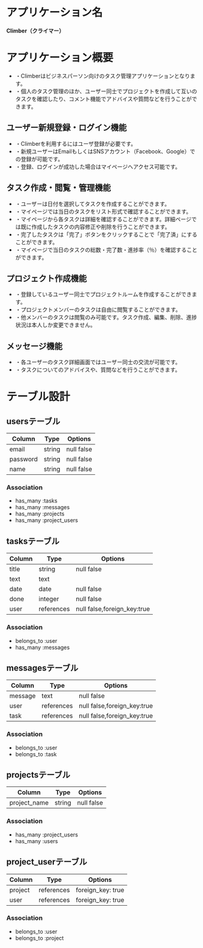 # アプリケーション名

**Climber（クライマー）**

# アプリケーション概要

- ・Climberはビジネスパーソン向けのタスク管理アプリケーションとなります。
- ・個人のタスク管理のほか、ユーザー同士でプロジェクトを作成して互いのタスクを確認したり、コメント機能でアドバイスや質問などを行うことができます。

## ユーザー新規登録・ログイン機能

- ・Climberを利用するにはユーザ登録が必要です。
- ・新規ユーザーはEmailもしくはSNSアカウント（Facebook、Google）での登録が可能です。
- ・登録、ログインが成功した場合はマイページへアクセス可能です。

## タスク作成・閲覧・管理機能

- ・ユーザーは日付を選択してタスクを作成することができます。
- ・マイページでは当日のタスクをリスト形式で確認することができます。
- ・マイページから各タスクは詳細を確認することができます。詳細ページでは既に作成したタスクの内容修正や削除を行うことができます。
- ・完了したタスクは「完了」ボタンをクリックすることで「完了済」にすることができます。
- ・マイページで当日のタスクの総数・完了数・進捗率（％）を確認することができます。

## プロジェクト作成機能
- ・登録しているユーザー同士でプロジェクトルームを作成することができます。
- ・プロジェクトメンバーのタスクは自由に閲覧することができます。
- ・他メンバーのタスクは閲覧のみ可能です。タスク作成、編集、削除、進捗状況は本人しか変更できません。

## メッセージ機能
- ・各ユーザーのタスク詳細画面ではユーザー同士の交流が可能です。
- ・タスクについてのアドバイスや、質問などを行うことができます。

# テーブル設計

## usersテーブル

| Column    | Type   | Options    |
| --------- | ------ | ---------- |
| email     | string | null false |
| password  | string | null false |
| name      | string | null false |

### Association

- has_many :tasks
- has_many :messages
- has_many :projects
- has_many :project_users

## tasksテーブル

| Column | Type       | Options                     |
| ------ | ---------- | --------------------------- |
| title  | string     | null false                  |
| text   | text       |                             |
| date   | date       | null false                  |
| done   | integer    | null false                  |
| user   | references | null false,foreign_key:true |

### Association

- belongs_to :user
- has_many :messages

## messagesテーブル

| Column  | Type       | Options                     |
| ------- | ---------- | --------------------------- |
| message | text       | null false                  |
| user    | references | null false,foreign_key:true |
| task    | references | null false,foreign_key:true |

### Association

- belongs_to :user
- belongs_to :task

## projectsテーブル

| Column       | Type   | Options    |
| ------------ | ------ | ---------- |
| project_name | string | null false |

### Association

- has_many :project_users
- has_many :users

## project_userテーブル

| Column  | Type       | Options           |
| ------- | ---------- | ----------------- |
| project | references | foreign_key: true |
| user    | references | foreign_key: true |

### Association

- belongs_to :user
- belongs_to :project